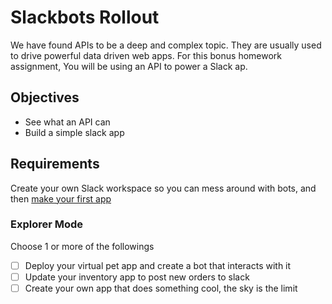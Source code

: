 # Slackbots Rollout

We have found APIs to be a deep and complex topic. They are usually used to drive powerful data driven web apps. For this bonus homework assignment, You will be using an API to power a Slack ap.

## Objectives

- See what an API can
- Build a simple slack app

## Requirements

Create your own Slack workspace so you can mess around with bots, and then [make your first app](https://api.slack.com/apps?new_app=1)

### Explorer Mode

Choose 1 or more of the followings

- [ ] Deploy your virtual pet app and create a bot that interacts with it
- [ ] Update your inventory app to post new orders to slack
- [ ] Create your own app that does something cool, the sky is the limit
